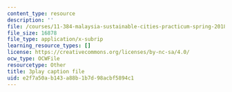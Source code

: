 ```yaml
---
content_type: resource
description: ''
file: /courses/11-384-malaysia-sustainable-cities-practicum-spring-2018/e2f7a50ab143a88b1b7d98acbf5894c1_KFajwRMlo0s.srt
file_size: 16878
file_type: application/x-subrip
learning_resource_types: []
license: https://creativecommons.org/licenses/by-nc-sa/4.0/
ocw_type: OCWFile
resourcetype: Other
title: 3play caption file
uid: e2f7a50a-b143-a88b-1b7d-98acbf5894c1
---
```

